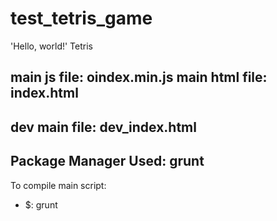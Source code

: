 test_tetris_game
================

'Hello, world!' Tetris

main js file:   oindex.min.js
main html file: index.html
---

dev main file: dev_index.html
---
Package Manager Used: grunt
---
To compile main script:
- $: grunt
